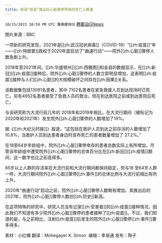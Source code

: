 ```yaml
---
title: 新冠“疫苗”推出后心脏骤停导致的死亡人数激
---
```

`10/15/2023 10:59 PM UTC 雅典娜快讯` [轉載自GNews](https://gnews.org/articles/1837687)

图片来源：BBC

一项新的研究发现，2021年是[[zh:武汉冠状病毒]]（COVID-19）“[[zh:疫苗]]”年——[[zh:特朗普]]政权于2020年底启动了“曲速行动”——院外[[zh:心脏]]骤停人数急剧上升。

2018年至2021年间，[[zh:华盛顿州]][[zh:西雅图]]和金县的数据显示，在[[zh:新冠]][[zh:疫苗]]接种后，院外[[zh:心脏]]骤停的人数立即明显增加，这表明[[zh:疫苗]]接种与人们[[zh:心脏]]的大规模破坏之间存在[[zh:因果]]关系。

该数据集包括13081名患者，其中 7102名患者在紧急救援人员到达现场时已死亡。另有4952名患者接受了急救人员的救治，但在到达医院之前或到达医院后死亡。

与该研究称为大流行前几年的 2018年和2019年相比，在大流行期间（被标记为2020年和2021年）发生院外[[zh:心脏]]骤停的人数增加了19%。

 据《[[zh:大纪元时报]]》报道，“这包括在救护人员到达之前存活的人数增加了10.8%，当救护人员到达患者身边时宣布死亡的患者数量增加了 27.2%。”

在18至64岁年龄组中，院外[[zh:心脏]]骤停幸存的患者总数实际上有所增加，尽管该年龄组中遭受院外[[zh:心脏]]骤停的总体百分比在[[zh:新冠]][[zh:疫情]]期间，这一数字也比之前高得多。

65岁以上人群的存活率在大流行前和大流行期间都保持稳定，但与18 至64岁人群一样，大流行期间院外[[zh:心脏]]骤停[[zh:事件]]的总体比例与大流行前相比有所上升。

2020年“曲速行动”启动之前，院外[[zh:心脏]]骤停人数略有增加。其推出后的2021年，院外[[zh:心脏]]骤停人数创[[zh:历史]]新高。

在这项特殊的研究中，研究人员没有记录[[zh:受害者]]的[[zh:疫苗]]接种情况，因此我们不知道有多少院外[[zh:心脏]]骤停的患者接种了[[zh:疫苗]]。不过，我们知道的是，与之前相比，注射[[zh:疫苗]]后发生的院外[[zh:心脏]]骤停[[zh:事件]]要多得多。

素材：小红帽  翻译：Mohegayer K. Simon   编辑：李易通   发布：陶子    

